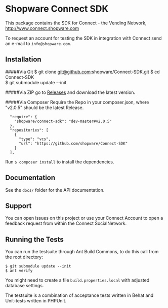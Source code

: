 # Shopware Connect SDK

This package contains the SDK for Connect - the Vending Network, http://www.connect.shopware.com

To request an account for testing the SDK in integration with Connect send an
e-mail to `info@shopware.com`.

## Installation
#####Via Git
    $ git clone git@github.com:shopware/Connect-SDK.git
    $ cd Connect-SDK   
    $ git submodule update --init
        
#####Via ZIP
go to [Releases](https://github.com/shopware/Connect-SDK/releases)
and download the latest version.

#####Via Composer
Require the Repo in your composer.json, where "v2.0.5" should be the latest Release.

      "require": {
        "shopware/connect-sdk": "dev-master#v2.0.5"
      },
      "repositories": [
        {
          "type": "vcs",
          "url": "https://github.com/shopware/Connect-SDK"
        }
      ],
Run `$ composer install` to install the dependencies.

## Documentation

See the `docs/` folder for the API documentation.

## Support

You can open issues on this project or use your Connect Account to open a
feedback request from within the Connect SocialNetwork.

## Running the Tests

You can run the testsuite through Ant Build Commons, to do this call
from the root directory:

    $ git submodule update --init
    $ ant verify

You might need to create a file `build.properties.local` with adjusted
database settings.

The testsuite is a combination of acceptance tests written in Behat and
Unit-tests written in PHPUnit.